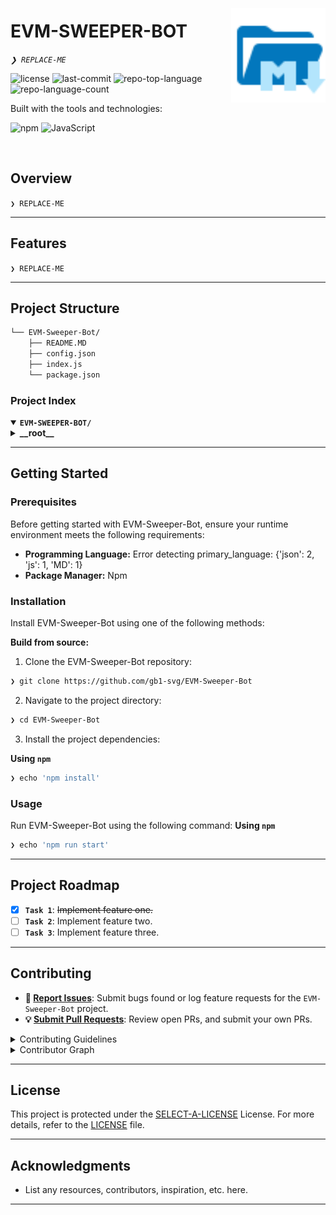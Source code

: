 <div align="left" style="position: relative;">
<img src="https://raw.githubusercontent.com/PKief/vscode-material-icon-theme/ec559a9f6bfd399b82bb44393651661b08aaf7ba/icons/folder-markdown-open.svg" align="right" width="30%" style="margin: -20px 0 0 20px;">
<h1>EVM-SWEEPER-BOT</h1>
<p align="left">
	<em><code>❯ REPLACE-ME</code></em>
</p>
<p align="left">
	<img src="https://img.shields.io/github/license/gb1-svg/EVM-Sweeper-Bot?style=flat&logo=opensourceinitiative&logoColor=white&color=0080ff" alt="license">
	<img src="https://img.shields.io/github/last-commit/gb1-svg/EVM-Sweeper-Bot?style=flat&logo=git&logoColor=white&color=0080ff" alt="last-commit">
	<img src="https://img.shields.io/github/languages/top/gb1-svg/EVM-Sweeper-Bot?style=flat&color=0080ff" alt="repo-top-language">
	<img src="https://img.shields.io/github/languages/count/gb1-svg/EVM-Sweeper-Bot?style=flat&color=0080ff" alt="repo-language-count">
</p>
<p align="left">Built with the tools and technologies:</p>
<p align="left">
	<img src="https://img.shields.io/badge/npm-CB3837.svg?style=flat&logo=npm&logoColor=white" alt="npm">
	<img src="https://img.shields.io/badge/JavaScript-F7DF1E.svg?style=flat&logo=JavaScript&logoColor=black" alt="JavaScript">
</p>
</div>
<br clear="right">



##  Overview

<code>❯ REPLACE-ME</code>

---

##  Features

<code>❯ REPLACE-ME</code>

---

##  Project Structure

```sh
└── EVM-Sweeper-Bot/
    ├── README.MD
    ├── config.json
    ├── index.js
    └── package.json
```


###  Project Index
<details open>
	<summary><b><code>EVM-SWEEPER-BOT/</code></b></summary>
	<details> <!-- __root__ Submodule -->
		<summary><b>__root__</b></summary>
		<blockquote>
			<table>
			<tr>
				<td><b><a href='https://github.com/gb1-svg/EVM-Sweeper-Bot/blob/master/config.json'>config.json</a></b></td>
				<td><code>❯ REPLACE-ME</code></td>
			</tr>
			<tr>
				<td><b><a href='https://github.com/gb1-svg/EVM-Sweeper-Bot/blob/master/index.js'>index.js</a></b></td>
				<td><code>❯ REPLACE-ME</code></td>
			</tr>
			<tr>
				<td><b><a href='https://github.com/gb1-svg/EVM-Sweeper-Bot/blob/master/package.json'>package.json</a></b></td>
				<td><code>❯ REPLACE-ME</code></td>
			</tr>
			<tr>
				<td><b><a href='https://github.com/gb1-svg/EVM-Sweeper-Bot/blob/master/README.MD'>README.MD</a></b></td>
				<td><code>❯ REPLACE-ME</code></td>
			</tr>
			</table>
		</blockquote>
	</details>
</details>

---
##  Getting Started

###  Prerequisites

Before getting started with EVM-Sweeper-Bot, ensure your runtime environment meets the following requirements:

- **Programming Language:** Error detecting primary_language: {'json': 2, 'js': 1, 'MD': 1}
- **Package Manager:** Npm


###  Installation

Install EVM-Sweeper-Bot using one of the following methods:

**Build from source:**

1. Clone the EVM-Sweeper-Bot repository:
```sh
❯ git clone https://github.com/gb1-svg/EVM-Sweeper-Bot
```

2. Navigate to the project directory:
```sh
❯ cd EVM-Sweeper-Bot
```

3. Install the project dependencies:


**Using `npm`** &nbsp; [<img align="center" src="" />]()

```sh
❯ echo 'npm install'
```




###  Usage
Run EVM-Sweeper-Bot using the following command:
**Using `npm`** &nbsp; [<img align="center" src="" />]()

```sh
❯ echo 'npm run start'
```





---
##  Project Roadmap

- [X] **`Task 1`**: <strike>Implement feature one.</strike>
- [ ] **`Task 2`**: Implement feature two.
- [ ] **`Task 3`**: Implement feature three.

---

##  Contributing

- **🐛 [Report Issues](https://github.com/gb1-svg/EVM-Sweeper-Bot/issues)**: Submit bugs found or log feature requests for the `EVM-Sweeper-Bot` project.
- **💡 [Submit Pull Requests](https://github.com/gb1-svg/EVM-Sweeper-Bot/blob/main/CONTRIBUTING.md)**: Review open PRs, and submit your own PRs.

<details closed>
<summary>Contributing Guidelines</summary>

1. **Fork the Repository**: Start by forking the project repository to your github account.
2. **Clone Locally**: Clone the forked repository to your local machine using a git client.
   ```sh
   git clone https://github.com/gb1-svg/EVM-Sweeper-Bot
   ```
3. **Create a New Branch**: Always work on a new branch, giving it a descriptive name.
   ```sh
   git checkout -b new-feature-x
   ```
4. **Make Your Changes**: Develop and test your changes locally.
5. **Commit Your Changes**: Commit with a clear message describing your updates.
   ```sh
   git commit -m 'Implemented new feature x.'
   ```
6. **Push to github**: Push the changes to your forked repository.
   ```sh
   git push origin new-feature-x
   ```
7. **Submit a Pull Request**: Create a PR against the original project repository. Clearly describe the changes and their motivations.
8. **Review**: Once your PR is reviewed and approved, it will be merged into the main branch. Congratulations on your contribution!
</details>

<details closed>
<summary>Contributor Graph</summary>
<br>
<p align="left">
   <a href="https://github.com{/gb1-svg/EVM-Sweeper-Bot/}graphs/contributors">
      <img src="https://contrib.rocks/image?repo=gb1-svg/EVM-Sweeper-Bot">
   </a>
</p>
</details>

---

##  License

This project is protected under the [SELECT-A-LICENSE](https://choosealicense.com/licenses) License. For more details, refer to the [LICENSE](https://choosealicense.com/licenses/) file.

---

##  Acknowledgments

- List any resources, contributors, inspiration, etc. here.

---
